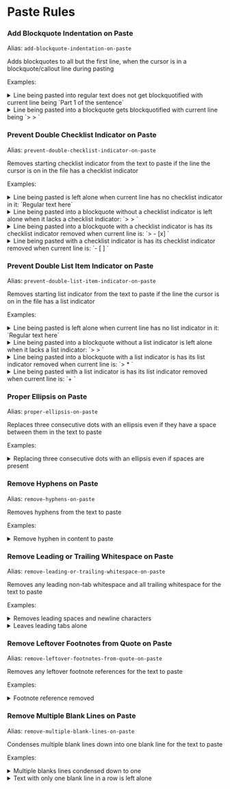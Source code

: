 <!--- This file was automatically generated. See docs.ts and *_template.md files for the source. -->


# Paste Rules

### Add Blockquote Indentation on Paste

Alias: `add-blockquote-indentation-on-paste`

Adds blockquotes to all but the first line, when the cursor is in a blockquote/callout line during pasting



Examples:

<details><summary>Line being pasted into regular text does not get blockquotified with current line being `Part 1 of the sentence`</summary>

Before:

`````` markdown
was much less likely to succeed, but they tried it anyway.
Part 2 was much more interesting.
``````

After:

`````` markdown
was much less likely to succeed, but they tried it anyway.
Part 2 was much more interesting.
``````
</details>
<details><summary>Line being pasted into a blockquote gets blockquotified with current line being `> > `</summary>

Before:

`````` markdown

This content is being added to a blockquote
Note that the second line is indented and the surrounding blank lines were trimmed

``````

After:

`````` markdown
This content is being added to a blockquote
> > Note that the second line is indented and the surrounding blank lines were trimmed
``````
</details>

### Prevent Double Checklist Indicator on Paste

Alias: `prevent-double-checklist-indicator-on-paste`

Removes starting checklist indicator from the text to paste if the line the cursor is on in the file has a checklist indicator



Examples:

<details><summary>Line being pasted is left alone when current line has no checklist indicator in it: `Regular text here`</summary>

Before:

`````` markdown
- [ ] Checklist item being pasted
``````

After:

`````` markdown
- [ ] Checklist item being pasted
``````
</details>
<details><summary>Line being pasted into a blockquote without a checklist indicator is left alone when it lacks a checklist indicator: `> > `</summary>

Before:

`````` markdown
- [ ] Checklist item contents here
More content here
``````

After:

`````` markdown
- [ ] Checklist item contents here
More content here
``````
</details>
<details><summary>Line being pasted into a blockquote with a checklist indicator is has its checklist indicator removed when current line is: `> - [x] `</summary>

Before:

`````` markdown
- [ ] Checklist item contents here
More content here
``````

After:

`````` markdown
Checklist item contents here
More content here
``````
</details>
<details><summary>Line being pasted with a checklist indicator is has its checklist indicator removed when current line is: `- [ ] `</summary>

Before:

`````` markdown
- [x] Checklist item 1
- [ ] Checklist item 2
``````

After:

`````` markdown
Checklist item 1
- [ ] Checklist item 2
``````
</details>

### Prevent Double List Item Indicator on Paste

Alias: `prevent-double-list-item-indicator-on-paste`

Removes starting list indicator from the text to paste if the line the cursor is on in the file has a list indicator



Examples:

<details><summary>Line being pasted is left alone when current line has no list indicator in it: `Regular text here`</summary>

Before:

`````` markdown
- List item being pasted
``````

After:

`````` markdown
- List item being pasted
``````
</details>
<details><summary>Line being pasted into a blockquote without a list indicator is left alone when it lacks a list indicator: `> > `</summary>

Before:

`````` markdown
* List item contents here
More content here
``````

After:

`````` markdown
* List item contents here
More content here
``````
</details>
<details><summary>Line being pasted into a blockquote with a list indicator is has its list indicator removed when current line is: `> * `</summary>

Before:

`````` markdown
+ List item contents here
More content here
``````

After:

`````` markdown
List item contents here
More content here
``````
</details>
<details><summary>Line being pasted with a list indicator is has its list indicator removed when current line is: `+ `</summary>

Before:

`````` markdown
- List item 1
- List item 2
``````

After:

`````` markdown
List item 1
- List item 2
``````
</details>

### Proper Ellipsis on Paste

Alias: `proper-ellipsis-on-paste`

Replaces three consecutive dots with an ellipsis even if they have a space between them in the text to paste



Examples:

<details><summary>Replacing three consecutive dots with an ellipsis even if spaces are present</summary>

Before:

`````` markdown
Lorem (...) Impsum.
Lorem (. ..) Impsum.
Lorem (. . .) Impsum.
``````

After:

`````` markdown
Lorem (…) Impsum.
Lorem (…) Impsum.
Lorem (…) Impsum.
``````
</details>

### Remove Hyphens on Paste

Alias: `remove-hyphens-on-paste`

Removes hyphens from the text to paste



Examples:

<details><summary>Remove hyphen in content to paste</summary>

Before:

`````` markdown
Text that was cool but hyper-
tension made it uncool.
``````

After:

`````` markdown
Text that was cool but hypertension made it uncool.
``````
</details>

### Remove Leading or Trailing Whitespace on Paste

Alias: `remove-leading-or-trailing-whitespace-on-paste`

Removes any leading non-tab whitespace and all trailing whitespace for the text to paste



Examples:

<details><summary>Removes leading spaces and newline characters</summary>

Before:

`````` markdown


         This text was really indented

``````

After:

`````` markdown
This text was really indented
``````
</details>
<details><summary>Leaves leading tabs alone</summary>

Before:

`````` markdown


		This text is really indented

``````

After:

`````` markdown
		This text is really indented
``````
</details>

### Remove Leftover Footnotes from Quote on Paste

Alias: `remove-leftover-footnotes-from-quote-on-paste`

Removes any leftover footnote references for the text to paste



Examples:

<details><summary>Footnote reference removed</summary>

Before:

`````` markdown
He was sure that he would get off without doing any time, but the cops had other plans.50

_Note that the format for footnote references to move is a dot or comma followed by any number of digits_
``````

After:

`````` markdown
He was sure that he would get off without doing any time, but the cops had other plans

_Note that the format for footnote references to move is a dot or comma followed by any number of digits_
``````
</details>

### Remove Multiple Blank Lines on Paste

Alias: `remove-multiple-blank-lines-on-paste`

Condenses multiple blank lines down into one blank line for the text to paste



Examples:

<details><summary>Multiple blanks lines condensed down to one</summary>

Before:

`````` markdown
Here is the first line.




Here is some more text.
``````

After:

`````` markdown
Here is the first line.

Here is some more text.
``````
</details>
<details><summary>Text with only one blank line in a row is left alone</summary>

Before:

`````` markdown
First line.

Last line.
``````

After:

`````` markdown
First line.

Last line.
``````
</details>
